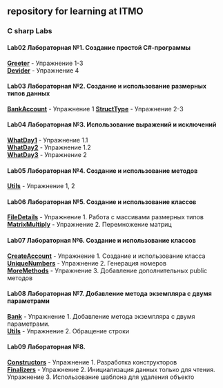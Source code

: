 ## repository for learning at ITMO

### C sharp Labs


#### **Lab02**  Лабораторная №1. Создание простой C#-программы
[**Greeter**](https://github.com/daionvolkov/ITMO_study/tree/master/Lab02/DivideIt)  - Упражнение 1-3 <br />
[**Devider**](https://github.com/daionvolkov/ITMO_study/tree/master/Lab02/Greetings) - Упражнение 4

#### **Lab03**  Лабораторная №2. Создание и использование размерных типов данных
[**BankAccount**](https://github.com/daionvolkov/ITMO_study/tree/master/Lab03/Starter/BankAccount)  - Упражнение 1
[**StructType**](https://github.com/daionvolkov/ITMO_study/tree/master/Lab03/Starter/StructType)  - Упражнение 2-3

#### **Lab04**  Лабораторная №3. Использование выражений и исключений
[**WhatDay1**](https://github.com/daionvolkov/ITMO_study/tree/master/Lab04/Starter/WhatDay1) - Упражнение 1.1 <br />
[**WhatDay2**](https://github.com/daionvolkov/ITMO_study/tree/master/Lab04/Starter/WhatDay2) - Упражнение 1.2 <br />
[**WhatDay3**](https://github.com/daionvolkov/ITMO_study/tree/master/Lab04/Starter/WhatDay3) - Упражнение 2 <br />

#### **Lab05** Лабораторная №4. Создание и использование методов 
[**Utils**](https://github.com/daionvolkov/ITMO_study/tree/master/Lab05/Starter/Utility/Utils) - Упражнение 1, 2 <br />

#### **Lab06** Лабораторная №5. Создание и использование классов
[**FileDetails**](https://github.com/daionvolkov/ITMO_study/tree/master/Lab06/Starter/FileDetails) -  Упражнение 1. Работа с массивами размерных типов <br />
[**MatrixMultiply**](https://github.com/daionvolkov/ITMO_study/tree/master/Lab06/Starter/MatrixMultiply) - Упражнение 2. Перемножение матриц <br />

#### **Lab07** Лабораторная №6. Создание и использование классов 
[**CreateAccount**](https://github.com/daionvolkov/ITMO_study/tree/master/Lab07/Starter/CreateAccount) -  Упражнение 1. Cоздание и использование класса <br />
[**UniqueNumbers**](https://github.com/daionvolkov/ITMO_study/tree/master/Lab07/Starter/UniqueNumbers) - Упражнение 2. Генерация номеров  <br />
[**MoreMethods**](https://github.com/daionvolkov/ITMO_study/tree/master/Lab07/Starter/MoreMethods) - Упражнение 3. Добавление дополнительных public методов <br />

#### **Lab08** Лабораторная №7. Добавление метода экземпляра с двумя параметрами
[**Bank**](https://github.com/daionvolkov/ITMO_study/tree/master/Lab08/Starter/Bank) - Упражнение 1. Добавление метода экземпляра с двумя параметрами. <br />
[**Utils**](https://github.com/daionvolkov/ITMO_study/tree/master/Lab08/Starter/Utils) - Упражнение 2. Обращение строки <br />

#### **Lab09** Лабораторная №8.
[**Constructors**](https://github.com/daionvolkov/ITMO_study/tree/master/Lab09/Starter/Constructors) - Упражнение 1. Разработка конструкторов <br />
[**Finalizers**](https://github.com/daionvolkov/ITMO_study/tree/master/Lab09/Starter/Finalizers) - Упражнение 2. Инициализация данных только для чтения. Упражнение 3. Использование шаблона для удаления объекто


